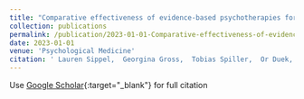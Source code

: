 ```yaml
---
title: "Comparative effectiveness of evidence-based psychotherapies for PTSD delivered in VA residential PTSD treatment"
collection: publications
permalink: /publication/2023-01-01-Comparative-effectiveness-of-evidence-based-psychotherapies-for-PTSD-delivered-in-VA-residential-PTSD-treatment
date: 2023-01-01
venue: 'Psychological Medicine'
citation: ' Lauren Sippel,  Georgina Gross,  Tobias Spiller,  Or Duek,  Noelle Smith,  Rani Hoff,  Ilan Harpaz-Rotem, &quot;Comparative effectiveness of evidence-based psychotherapies for PTSD delivered in VA residential PTSD treatment.&quot; Psychological Medicine, 2023.'
---
```

Use [Google Scholar](https://scholar.google.com/scholar?q=Comparative+effectiveness+of+evidence+based+psychotherapies+for+PTSD+delivered+in+VA+residential+PTSD+treatment){:target="_blank"} for full citation